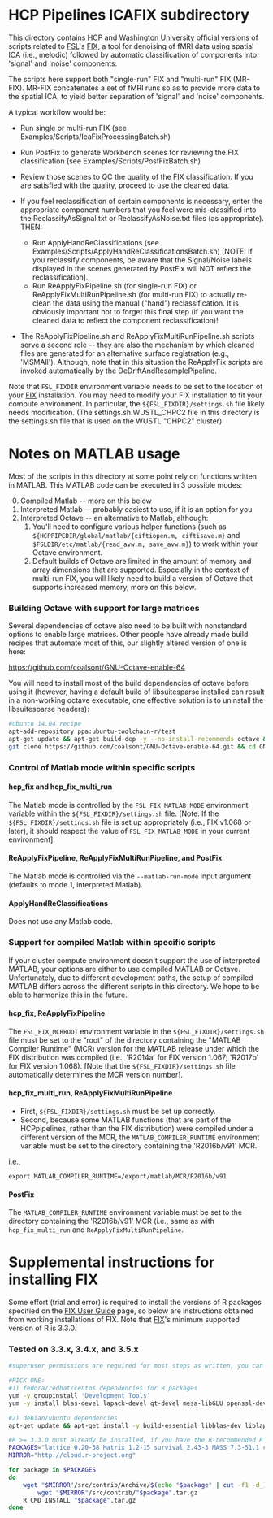 # HCP Pipelines ICAFIX subdirectory

This directory contains [HCP] and [Washington University] official versions of
scripts related to [FSL]'s [FIX], a tool for denoising of fMRI data using
spatial ICA (i.e., melodic) followed by automatic classification of components into
'signal' and 'noise' components.

The scripts here support both "single-run" FIX and "multi-run" FIX (MR-FIX).
MR-FIX concatenates a set of fMRI runs so as to provide more data to the
spatial ICA, to yield better separation of 'signal' and 'noise' components.

A typical workflow would be:
* Run single or multi-run FIX (see Examples/Scripts/IcaFixProcessingBatch.sh)
* Run PostFix to generate Workbench scenes for reviewing the FIX classification (see
  Examples/Scripts/PostFixBatch.sh)
* Review those scenes to QC the quality of the FIX classification. If you are
  satisfied with the quality, proceed to use the cleaned data.
* If you feel reclassification of certain components is necessary, enter the
  appropriate component numbers that you feel were mis-classified into the
  ReclassifyAsSignal.txt or ReclassifyAsNoise.txt files (as appropriate). THEN:
  * Run ApplyHandReClassifications (see
  Examples/Scripts/ApplyHandReClassificationsBatch.sh) [NOTE: If you reclassify
  components, be aware that the Signal/Noise labels displayed in the scenes
  generated by PostFix will NOT reflect the reclassification].
  * Run ReApplyFixPipeline.sh (for single-run FIX) or
  ReApplyFixMultiRunPipeline.sh (for multi-run FIX) to actually re-clean the data using
  the manual ("hand") reclassification. It is obviously important not to forget this
  final step (if you want the cleaned data to reflect the component reclassification)!

* The ReApplyFixPipeline.sh and ReApplyFixMultiRunPipeline.sh scripts serve a second
  role -- they are also the mechanism by which cleaned files are generated for
  an alternative surface registration (e.g., 'MSMAll'). Although, note that in this
  situation the ReApplyFix scripts are invoked automatically by the
  DeDriftAndResamplePipeline.

Note that `FSL_FIXDIR` environment variable needs to be set to the location of
your [FIX] installation. You may need to modify your FIX installation to fit
your compute environment. In particular, the `${FSL_FIXDIR}/settings.sh` file
likely needs modification. (The settings.sh.WUSTL_CHPC2 file in this directory
is the settings.sh file that is used on the WUSTL "CHPC2" cluster).

# Notes on MATLAB usage

Most of the scripts in this directory at some point rely on functions written
in MATLAB. This MATLAB code can be executed in 3 possible modes:

0. Compiled Matlab -- more on this below
1. Interpreted Matlab -- probably easiest to use, if it is an option for you
2. Interpreted Octave -- an alternative to Matlab, although:
	1. You'll need to configure various helper functions (such as `${HCPPIPEDIR/global/matlab/{ciftiopen.m, ciftisave.m}` and `$FSLDIR/etc/matlab/{read_avw.m, save_avw.m}`) to work within your Octave environment.
	2. Default builds of Octave are limited in the amount of memory and array dimensions that are supported. Especially in the context of multi-run FIX, you will likely need to build a version of Octave that supports increased memory, more on this below.

### Building Octave with support for large matrices

Several dependencies of octave also need to be built with nonstandard options to enable large matrices.  Other people have already made build recipes that automate most of this, our slightly altered version of one is here:

https://github.com/coalsont/GNU-Octave-enable-64

You will need to install most of the build dependencies of octave before using it (however, having a default build of libsuitesparse installed can result in a non-working octave executable, one effective solution is to uninstall the libsuitesparse headers):

```bash
#ubuntu 14.04 recipe
apt-add-repository ppa:ubuntu-toolchain-r/test
apt-get update && apt-get build-dep -y --no-install-recommends octave && apt-get install -y --no-install-recommends git cmake libpq-dev gcc-6 gfortran-6 g++-6 zip libosmesa6-dev libsundials-serial-dev bison && apt-get remove -y libsuitesparse-dev && apt-get autoremove -y
git clone https://github.com/coalsont/GNU-Octave-enable-64.git && cd GNU-Octave-enable-64 && make INSTALL_DIR=/usr/local CC=gcc-6 FC=gfortran-6 CXX=g++-6 && ldconfig
```

### Control of Matlab mode within specific scripts

#### hcp_fix and hcp_fix_multi_run

The Matlab mode is controlled by the `FSL_FIX_MATLAB_MODE` environment variable within the
`${FSL_FIXDIR}/settings.sh` file.
[Note: If the `${FSL_FIXDIR}/settings.sh` file is set up appropriately (i.e., FIX v1.068 or later),
it should respect the value of `FSL_FIX_MATLAB_MODE` in your current environment].

#### ReApplyFixPipeline, ReApplyFixMultiRunPipeline, and PostFix

The Matlab mode is controlled via the `--matlab-run-mode` input argument
(defaults to mode 1, interpreted Matlab).

#### ApplyHandReClassifications

Does not use any Matlab code.

### Support for compiled Matlab within specific scripts

If your cluster compute environment doesn't support the use of interpreted
MATLAB, your options are either to use compiled MATLAB or Octave.
Unfortunately, due to different development paths, the setup of compiled
MATLAB differs across the different scripts in this directory. We hope to be
able to harmonize this in the future.

#### hcp_fix, ReApplyFixPipeline

The `FSL_FIX_MCRROOT` environment variable in the `${FSL_FIXDIR}/settings.sh`
file must be set to the "root" of the directory containing the "MATLAB
Compiler Runtime" (MCR) version for the MATLAB release under which the FIX
distribution was compiled (i.e., 'R2014a' for FIX version 1.067;
'R2017b' for FIX version 1.068).
[Note that the `${FSL_FIXDIR}/settings.sh` file automatically determines the MCR version number].

#### hcp_fix_multi_run, ReApplyFixMultiRunPipeline

* First, `${FSL_FIXDIR}/settings.sh` must be set up correctly.
* Second, because some MATLAB functions (that are part of the HCPpipelines, rather
than the FIX distribution) were compiled under a different version of the MCR,
the `MATLAB_COMPILER_RUNTIME` environment variable must be set to the
directory containing the 'R2016b/v91' MCR.

i.e.,

	export MATLAB_COMPILER_RUNTIME=/export/matlab/MCR/R2016b/v91

#### PostFix

The `MATLAB_COMPILER_RUNTIME` environment variable must be set to the
directory containing the 'R2016b/v91' MCR (i.e., same as with
`hcp_fix_multi_run` and `ReApplyFixMultiRunPipeline`.


# Supplemental instructions for installing FIX

Some effort (trial and error) is required to install the versions of R packages specified on the [FIX User Guide] page, so below are instructions obtained from working installations of FIX.  Note that [FIX]'s minimum supported version of R is 3.3.0.

### Tested on 3.3.x, 3.4.x, and 3.5.x

```bash
#superuser permissions are required for most steps as written, you can use "sudo -s" to obtain a root-privileged shell

#PICK ONE:
#1) fedora/redhat/centos dependencies for R packages
yum -y groupinstall 'Development Tools'
yum -y install blas-devel lapack-devel qt-devel mesa-libGLU openssl-devel libssh-devel

#2) debian/ubuntu dependencies
apt-get update && apt-get install -y build-essential libblas-dev liblapack-dev qt5-default libglu1-mesa libcurl4-openssl-dev libssl-dev libssh2-1-dev --no-install-recommends

#R >= 3.3.0 must already be installed, if you have the R-recommended R packages installed you can probably skip "lattice" through "KernSmooth"
PACKAGES="lattice_0.20-38 Matrix_1.2-15 survival_2.43-3 MASS_7.3-51.1 class_7.3-14 codetools_0.2-16 KernSmooth_2.23-15 mvtnorm_1.0-8 modeltools_0.2-22 zoo_1.8-4 sandwich_2.5-0 strucchange_1.5-1 TH.data_1.0-9 multcomp_1.4-8 coin_1.2-2 bitops_1.0-6 gtools_3.8.1 gdata_2.18.0 caTools_1.17.1.1 gplots_3.0.1 kernlab_0.9-24 ROCR_1.0-7 party_1.0-25 e1071_1.6-7 randomForest_4.6-12"
MIRROR="http://cloud.r-project.org"

for package in $PACKAGES
do
    wget "$MIRROR"/src/contrib/Archive/$(echo "$package" | cut -f1 -d_)/"$package".tar.gz || \
        wget "$MIRROR"/src/contrib/"$package".tar.gz
    R CMD INSTALL "$package".tar.gz
done
```

<!-- References -->

[HCP]: http://www.humanconnectome.org
[Washington University]: http://www.wustl.edu
[FSL]: http://fsl.fmrib.ox.ac.uk/fsl/fslwiki
[FIX]: http://fsl.fmrib.ox.ac.uk/fsl/fslwiki/FIX
[FIX User Guide]: https://fsl.fmrib.ox.ac.uk/fsl/fslwiki/FIX/UserGuide
